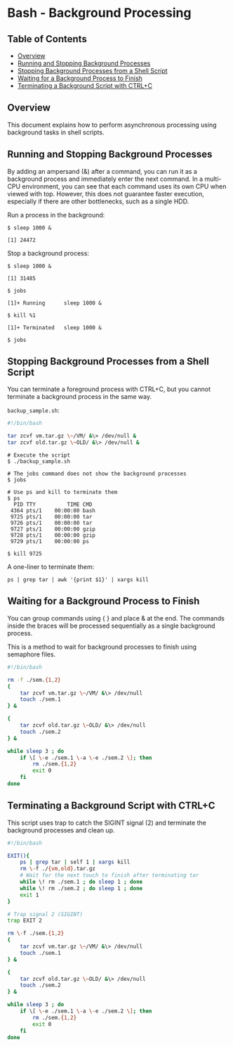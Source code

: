 # Bash - Background Processing

## Table of Contents <!-- omit in toc -->

- [Overview](#overview)
- [Running and Stopping Background Processes](#running-and-stopping-background-processes)
- [Stopping Background Processes from a Shell Script](#stopping-background-processes-from-a-shell-script)
- [Waiting for a Background Process to Finish](#waiting-for-a-background-process-to-finish)
- [Terminating a Background Script with CTRL+C](#terminating-a-background-script-with-ctrlc)

## Overview

This document explains how to perform asynchronous processing using background tasks in shell scripts.

## Running and Stopping Background Processes

By adding an ampersand (&) after a command, you can run it as a background process and immediately enter the next command. In a multi-CPU environment, you can see that each command uses its own CPU when viewed with top. However, this does not guarantee faster execution, especially if there are other bottlenecks, such as a single HDD.

Run a process in the background:

```console
$ sleep 1000 &

[1] 24472
```

Stop a background process:

```console
$ sleep 1000 &

[1] 31485

$ jobs

[1]+ Running      sleep 1000 &

$ kill %1

[1]+ Terminated   sleep 1000 &

$ jobs

```

## Stopping Background Processes from a Shell Script

You can terminate a foreground process with CTRL+C, but you cannot terminate a background process in the same way.

`backup_sample.sh`:

```bash
#!/bin/bash

tar zcvf vm.tar.gz \~/VM/ &\> /dev/null &
tar zcvf old.tar.gz \~OLD/ &\> /dev/null &
```
<!-- spell-checker:words zcvf -->

```console
# Execute the script
$ ./backup_sample.sh

# The jobs command does not show the background processes
$ jobs

# Use ps and kill to terminate them
$ ps
  PID TTY          TIME CMD
 4364 pts/1    00:00:00 bash
 9725 pts/1    00:00:00 tar
 9726 pts/1    00:00:00 tar
 9727 pts/1    00:00:00 gzip
 9728 pts/1    00:00:00 gzip
 9729 pts/1    00:00:00 ps

$ kill 9725
```

A one-liner to terminate them:

```shell
ps | grep tar | awk '{print $1}' | xargs kill
```

## Waiting for a Background Process to Finish

You can group commands using { } and place & at the end. The commands inside the braces will be processed sequentially as a single background process.

This is a method to wait for background processes to finish using semaphore files.

```bash
#!/bin/bash

rm -f ./sem.{1,2}
{
    tar zcvf vm.tar.gz \~/VM/ &\> /dev/null
    touch ./sem.1
} &

{
    tar zcvf old.tar.gz \~OLD/ &\> /dev/null
    touch ./sem.2
} &

while sleep 3 ; do
    if \[ \-e ./sem.1 \-a \-e ./sem.2 \]; then
        rm ./sem.{1,2}
        exit 0
    fi
done
```

## Terminating a Background Script with CTRL+C

This script uses trap to catch the SIGINT signal (2) and terminate the background processes and clean up.

```bash
#!/bin/bash

EXIT(){
    ps | grep tar | self 1 | xargs kill
    rm \-f ./{vm,old}.tar.gz
    # Wait for the next touch to finish after terminating tar
    while \! rm ./sem.1 ; do sleep 1 ; done
    while \! rm ./sem.2 ; do sleep 1 ; done
    exit 1
}

# Trap signal 2 (SIGINT)
trap EXIT 2

rm \-f ./sem.{1,2}
{
    tar zcvf vm.tar.gz \~/VM/ &\> /dev/null
    touch ./sem.1
} &

{
    tar zcvf old.tar.gz \~OLD/ &\> /dev/null
    touch ./sem.2
} &

while sleep 3 ; do
    if \[ \-e ./sem.1 \-a \-e ./sem.2 \]; then
        rm ./sem.{1,2}
        exit 0
    fi
done
```
